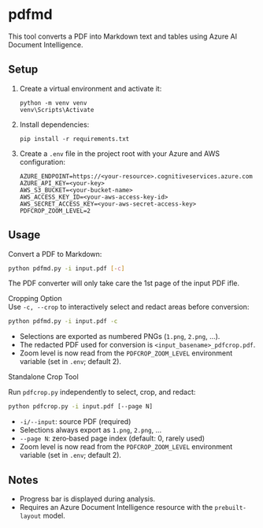 pdfmd
=====

This tool converts a PDF into Markdown text and tables using Azure AI Document Intelligence.


Setup
-----

1. Create a virtual environment and activate it:

   ```
   python -m venv venv
   venv\Scripts\Activate
   ```

2. Install dependencies:

   ```
   pip install -r requirements.txt
   ```

3. Create a `.env` file in the project root with your Azure and AWS configuration:

   ```dotenv
   AZURE_ENDPOINT=https://<your-resource>.cognitiveservices.azure.com
   AZURE_API_KEY=<your-key>
   AWS_S3_BUCKET=<your-bucket-name>
   AWS_ACCESS_KEY_ID=<your-aws-access-key-id>
   AWS_SECRET_ACCESS_KEY=<your-aws-secret-access-key>
   PDFCROP_ZOOM_LEVEL=2
   ```


Usage
-----

Convert a PDF to Markdown:

```bash
python pdfmd.py -i input.pdf [-c]
```

The PDF converter will only take care the 1st page of the input PDF ifle.

Cropping Option  
Use `-c, --crop` to interactively select and redact areas before conversion:

```bash
python pdfmd.py -i input.pdf -c
```
- Selections are exported as numbered PNGs (`1.png`, `2.png`, …).
- The redacted PDF used for conversion is `<input_basename>_pdfcrop.pdf`.
- Zoom level is now read from the `PDFCROP_ZOOM_LEVEL` environment variable (set in `.env`; default 2).

Standalone Crop Tool

Run `pdfcrop.py` independently to select, crop, and redact:
```bash
python pdfcrop.py -i input.pdf [--page N]
```
- `-i/--input`: source PDF (required)
- Selections always export as `1.png`, `2.png`, …
- `--page N`: zero‑based page index (default: 0, rarely used)
- Zoom level is now read from the `PDFCROP_ZOOM_LEVEL` environment variable (set in `.env`; default 2).


Notes
-----

- Progress bar is displayed during analysis.
- Requires an Azure Document Intelligence resource with the `prebuilt-layout` model.
